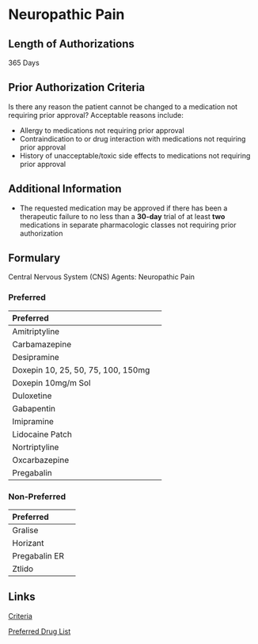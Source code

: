 # Neuropathic Pain

## Length of Authorizations

365 Days

## Prior Authorization Criteria

Is there any reason the patient cannot be changed to a medication not requiring prior approval? Acceptable reasons include:

-   Allergy to medications not requiring prior approval
-   Contraindication to or drug interaction with medications not requiring prior approval
-   History of unacceptable/toxic side effects to medications not requiring prior approval

## Additional Information

-   The requested medication may be approved if there has been a therapeutic failure to no less than a **30-day** trial of at least **two** medications in separate pharmacologic classes not requiring prior authorization

## Formulary

Central Nervous System (CNS) Agents: Neuropathic Pain

### Preferred

| Preferred                          |      |
| :--------------------------------- | ---: |
| Amitriptyline                      |      |
| Carbamazepine                      |      |
| Desipramine                        |      |
| Doxepin 10, 25, 50, 75, 100, 150mg |      |
| Doxepin 10mg/m Sol                 |      |
| Duloxetine                         |      |
| Gabapentin                         |      |
| Imipramine                         |      |
| Lidocaine Patch                    |      |
| Nortriptyline                      |      |
| Oxcarbazepine                      |      |
| Pregabalin                         |      |

### Non-Preferred

| Preferred     |      |
| :------------ | ---: |
| Gralise       |      |
| Horizant      |      |
| Pregabalin ER |      |
| Ztlido        |      |

## Links

[Criteria](https://pharmacy.medicaid.ohio.gov/sites/default/files/20220415_UPDL_Criteria_FINAL_.pdf#page=39)

[Preferred Drug List](https://pharmacy.medicaid.ohio.gov/sites/default/files/20220701_UPDL_FINAL.pdf#page=16)
